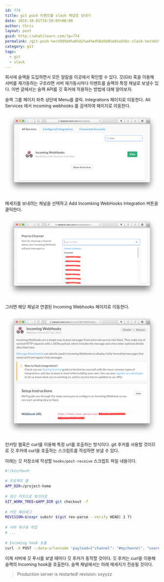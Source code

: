 ```yaml
---
id: 774
title: git push 이벤트를 slack 채널로 보내기
date: 2015-10-01T19:59:03+00:00
author: Chris
layout: post
guid: http://whatilearn.com/?p=774
permalink: /git-push-%ec%9d%b4%eb%b2%a4%ed%8a%b8%eb%a5%bc-slack-%ec%b1%84%eb%84%90%eb%a1%9c-%eb%b3%b4%eb%82%b4%ea%b8%b0/
category: git
tags:
  - git
  - slack
---
```

회사에 슬랙을 도입하면서 모든 알람을 이곳에서 확인할 수 있다. 깃(Git) 훅을 이용해 서버를 재가동하는 구조라면 서버 재가동시마다 이벤트를 슬랙의 특정 채널로 보낼수 있다. 이번 글에서는 슬랙 API를 깃 훅커에 적용하는 방법에 대해 알아보자.

슬랙 그룹 페이지 좌측 상단에 Menu를 클릭. Integrations 페이지로 이동한다. All Services 에서 incoming webhooks 를 검색하여 페이지로 이동한다. 

![](/assets/imgs/2015/git-slack1.png)

메세지를 보내려는 채널을 선택하고 Add Incomking WebHooks Integration 버튼을 클릭한다. 

![](/assets/imgs/2015/git-slack3.png)

그러면 해당 채널과 연결된 Incoming Webhooks 페이지로 이동한다.

![](/assets/imgs/2015/git-slack2.png)

인커밍 웹훅은 curl를 이용해 특정 url를 호출하는 방식이다. git 후커를 사용할 것이므로 깃 후커에 curl을 호출하는 스크립트를 작성하면 보낼 수 있다.

아래는 깃 저장소에 작성할 `hooks/post-receive` 스크립트 파일 내용이다.

```bash
#!/bin/bash

# 프로젝트 홈
APP_DIR=/project-home

# 최신 커밋으로 체크아웃 
GIT_WORK_TREE=$APP_DIR git checkout -f

# 커밋 해쉬태그
REVISION=$(expr substr $(git rev-parse --verify HEAD) 1 7)

# 서버 재구동 작업
# ...

# Incoming hook 호출 
curl -X POST --data-urlencode 'payload={"channel": "#mychannel", "username": "chris", "text": "Production server is restarted! revision: '"${REVISION}"'"}' https://hooks.slack.com/services/xxxxxxx/yyyyyyy/zzzzzzzz
```

이제 서버에 깃 푸시를 보낼 때마다 깃 후커가 동작할 것이다. 깃 후커는 curl을 이용해 슬랙의 Incoming hook을 호출한다. 슬랙 채널에서는 아래 메세지가 전송될 것이다.

> Production server is restarted! revision: xxyyzz

